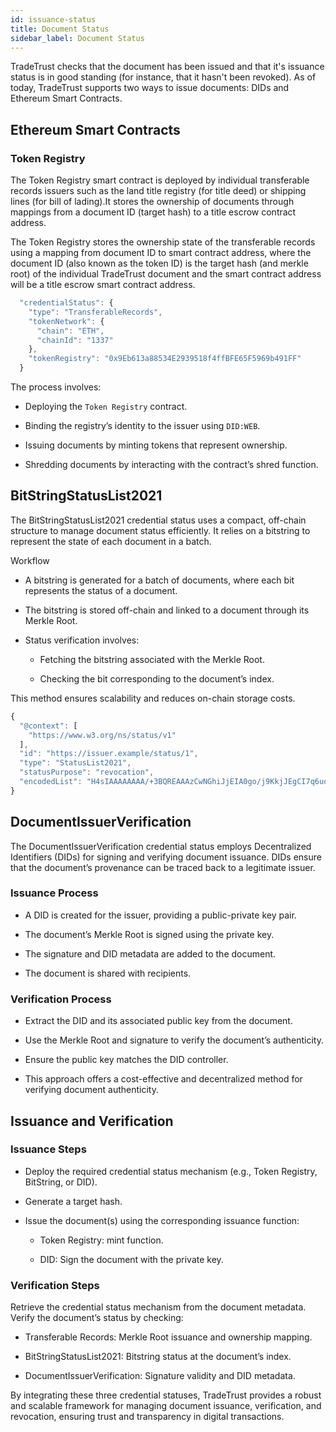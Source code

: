 ```yaml
---
id: issuance-status
title: Document Status
sidebar_label: Document Status
---
```


TradeTrust checks that the document has been issued and that it's issuance status is in good standing (for instance, that it hasn't been revoked). As of today, TradeTrust supports two ways to issue documents: DIDs and Ethereum Smart Contracts.

## Ethereum Smart Contracts

### Token Registry

The Token Registry smart contract is deployed by individual transferable records issuers such as the land title registry (for title deed) or shipping lines (for bill of lading).It stores the ownership of documents through mappings from a document ID (target hash) to a title escrow contract address.

The Token Registry stores the ownership state of the transferable records using a mapping from document ID to smart contract address, where the document ID (also known as the token ID) is the target hash (and merkle root) of the individual TradeTrust document and the smart contract address will be a title escrow smart contract address.

```js
  "credentialStatus": {
    "type": "TransferableRecords",
    "tokenNetwork": {
      "chain": "ETH",
      "chainId": "1337"
    },
    "tokenRegistry": "0x9Eb613a88534E2939518f4ffBFE65F5969b491FF"
  }
```

The process involves:

- Deploying the `Token Registry` contract.

- Binding the registry’s identity to the issuer using `DID:WEB`.

- Issuing documents by minting tokens that represent ownership.

- Shredding documents by interacting with the contract’s shred function.

## BitStringStatusList2021

The BitStringStatusList2021 credential status uses a compact, off-chain structure to manage document status efficiently. It relies on a bitstring to represent the state of each document in a batch.

Workflow

- A bitstring is generated for a batch of documents, where each bit represents the status of a document.

- The bitstring is stored off-chain and linked to a document through its Merkle Root.

- Status verification involves:

  - Fetching the bitstring associated with the Merkle Root.

  - Checking the bit corresponding to the document’s index.

This method ensures scalability and reduces on-chain storage costs.

```js
{
  "@context": [
    "https://www.w3.org/ns/status/v1"
  ],
  "id": "https://issuer.example/status/1",
  "type": "StatusList2021",
  "statusPurpose": "revocation",
  "encodedList": "H4sIAAAAAAAA/+3BQREAAAzCwNGhiJjEIA0go/j9KkjJEgCI7q6uq7+7eyDYbZXhKgAoAQPUsUCoQAAAAA=="
}
```

## DocumentIssuerVerification

The DocumentIssuerVerification credential status employs Decentralized Identifiers (DIDs) for signing and verifying document issuance. DIDs ensure that the document’s provenance can be traced back to a legitimate issuer.

### Issuance Process

- A DID is created for the issuer, providing a public-private key pair.

- The document’s Merkle Root is signed using the private key.

- The signature and DID metadata are added to the document.

- The document is shared with recipients.

### Verification Process

- Extract the DID and its associated public key from the document.

- Use the Merkle Root and signature to verify the document’s authenticity.

- Ensure the public key matches the DID controller.

- This approach offers a cost-effective and decentralized method for verifying document authenticity.

## Issuance and Verification

### Issuance Steps

- Deploy the required credential status mechanism (e.g., Token Registry, BitString, or DID).

- Generate a target hash.

- Issue the document(s) using the corresponding issuance function:

  - Token Registry: mint function.

  - DID: Sign the document with the private key.

### Verification Steps

Retrieve the credential status mechanism from the document metadata. Verify the document’s status by checking:

- Transferable Records: Merkle Root issuance and ownership mapping.

- BitStringStatusList2021: Bitstring status at the document’s index.

- DocumentIssuerVerification: Signature validity and DID metadata.

By integrating these three credential statuses, TradeTrust provides a robust and scalable framework for managing document issuance, verification, and revocation, ensuring trust and transparency in digital transactions.
